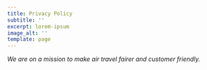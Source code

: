 ```yaml
---
title: Privacy Policy
subtitle: ''
excerpt: lorem-ipsum
image_alt: ''
template: page
---
```

*We are on a mission to make air travel fairer and customer friendly.*

